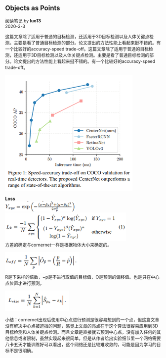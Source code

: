 ## Objects as Points
阅读笔记 by **luo13**  
2020-3-3  

这篇文章除了适用于普通的目标检测，还适用于3D目标检测以及人体关键点检测。主要是看了普通目标检测的部分。论文提出的方法性能上看起来挺不错的。有一个比较好的accuracy-speed trade-off。这篇文章除了适用于普通的目标检测，还适用于3D目标检测以及人体关键点检测。主要是看了普通目标检测的部分。论文提出的方法性能上看起来挺不错的。有一个比较好的accuracy-speed trade-off。  

![性能](../../../img/centernet/性能.png)   

**Loss**  
![loss1](../../../img/centernet/loss1.png)   
![loss2](../../../img/centernet/loss2.png)   
方差的确定与cornernet一样是根据物体大小来确定的。  

![loss3](../../../img/centernet/loss3.png)   
R是下采样的倍数，~p是不进行取值的目标值，O是预测的偏移值。也是只在中心点位置才进行预测。  

![loss4](../../../img/centernet/loss4.png)   

小结：cornernet出现后使用中心点进行预测是很容易想到的一个点，但这篇文章没有解决中心点被遮挡的问题，感觉上文章的亮点在于这个算法很容易应用到3D目标检测和人体关键点检测。而且文章是直接就去预测中心点，没有加入任何的其他信息或者限制，虽然实现起来很简单，但是从作者给出实验细节里一个网络需要八卡五天才能训练好可以看出，这个网络还是比较难收敛的，可能是因为学习的目标不是很明确。  
